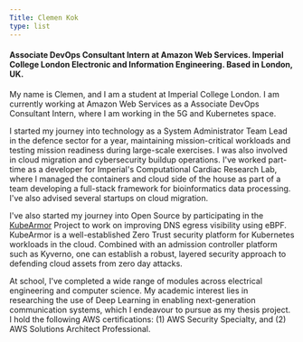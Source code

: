 ```yaml
---
Title: Clemen Kok
type: list
---
```



#### Associate DevOps Consultant Intern at Amazon Web Services. Imperial College London Electronic and Information Engineering. Based in London, UK.

My name is Clemen, and I am a student at Imperial College London. I am currently working at Amazon Web Services as a Associate DevOps Consultant Intern, where I am working in the 5G and Kubernetes space.   

I started my journey into technology as a System Administrator Team Lead in the defence sector for a year, maintaining mission-critical workloads and testing mission readiness during large-scale exercises. I was also involved in cloud migration and cybersecurity buildup operations. I've worked part-time as a developer for Imperial's Computational Cardiac Research Lab, where I managed the containers and cloud side of the house as part of a team developing a full-stack framework for bioinformatics data processing. I've also advised several startups on cloud migration.    

I've also started my journey into Open Source by participating in the [KubeArmor](https://kubearmor.io/) Project to work on improving DNS egress visibility using eBPF. KubeArmor is a well-established Zero Trust security platform for Kubernetes workloads in the cloud. Combined with an admission controller platform such as Kyverno, one can establish a robust, layered security approach to defending cloud assets from zero day attacks.   

At school, I've completed a wide range of modules across electrical engineering and computer science. My academic interest lies in researching the use of Deep Learning in enabling next-generation communication systems, which I endeavour to pursue as my thesis project. I hold the following AWS certifications: (1) AWS Security Specialty, and (2) AWS Solutions Architect Professional.  


<!-- #### Email
For enquiries or longer messages, please email me. -->



